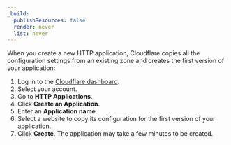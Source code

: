 ```yaml
---
_build:
  publishResources: false
  render: never
  list: never
---
```


When you create a new HTTP application, Cloudflare copies all the configuration settings from an existing zone and creates the first version of your application:

1. Log in to the [Cloudflare dashboard](https://dash.cloudflare.com/login).
2. Select your account.
3. Go to **HTTP Applications**.
4. Click **Create an Application**.
5. Enter an **Application name**.
6. Select a website to copy its configuration for the first version of your application.
7. Click **Create**. The application may take a few minutes to be created.